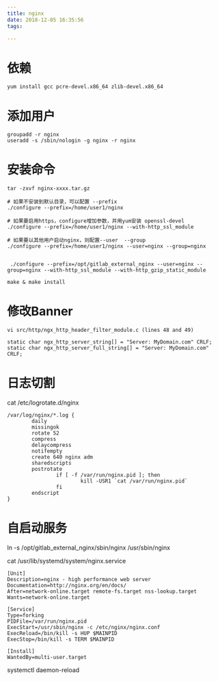 ```yaml
---
title: nginx
date: 2018-12-05 16:35:56
tags:

---
```


# 依赖

```
yum install gcc pcre-devel.x86_64 zlib-devel.x86_64
```



# 添加用户

```
groupadd -r nginx
useradd -s /sbin/nologin -g nginx -r nginx
```



# 安装命令

```
tar -zxvf nginx-xxxx.tar.gz

# 如果不安装到默认目录，可以配置 --prefix
./configure --prefix=/home/user1/nginx

# 如果要启用https，configure增加参数，并用yum安装 openssl-devel
./configure --prefix=/home/user1/nginx --with-http_ssl_module

# 如果要以其他用户启动nginx，则配置--user  --group
./configure --prefix=/home/user1/nginx --user=nginx --group=nginx


 ./configure --prefix=/opt/gitlab_external_nginx --user=nginx --group=nginx --with-http_ssl_module --with-http_gzip_static_module

make & make install
```



# 修改Banner

```
vi src/http/ngx_http_header_filter_module.c (lines 48 and 49)

static char ngx_http_server_string[] = "Server: MyDomain.com" CRLF;
static char ngx_http_server_full_string[] = "Server: MyDomain.com" CRLF;
```





# 日志切割

cat /etc/logrotate.d/nginx

```
/var/log/nginx/*.log {
        daily
        missingok
        rotate 52
        compress
        delaycompress
        notifempty
        create 640 nginx adm
        sharedscripts
        postrotate
                if [ -f /var/run/nginx.pid ]; then
                        kill -USR1 `cat /var/run/nginx.pid`
                fi
        endscript
}
```



# 自启动服务

ln -s /opt/gitlab_external_nginx/sbin/nginx /usr/sbin/nginx



cat /usr/lib/systemd/system/nginx.service

```
[Unit]
Description=nginx - high performance web server
Documentation=http://nginx.org/en/docs/
After=network-online.target remote-fs.target nss-lookup.target
Wants=network-online.target

[Service]
Type=forking
PIDFile=/var/run/nginx.pid
ExecStart=/usr/sbin/nginx -c /etc/nginx/nginx.conf
ExecReload=/bin/kill -s HUP $MAINPID
ExecStop=/bin/kill -s TERM $MAINPID

[Install]
WantedBy=multi-user.target
```



systemctl daemon-reload